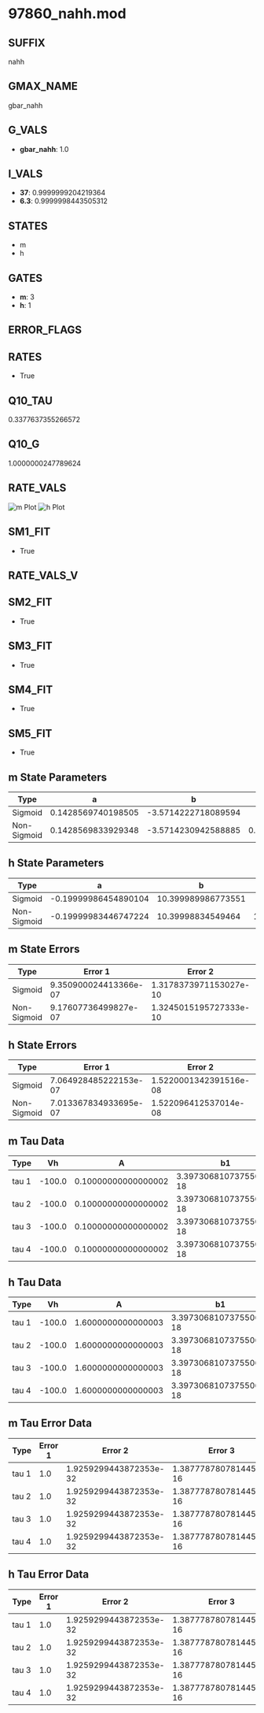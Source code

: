 # 97860_nahh.mod

## SUFFIX

nahh

## GMAX_NAME

gbar_nahh

## G_VALS

- **gbar_nahh**: 1.0

## I_VALS

- **37**: 0.9999999204219364
- **6.3**: 0.9999998443505312

## STATES

- m
- h

## GATES

- **m**: 3
- **h**: 1

## ERROR_FLAGS


## RATES

- True

## Q10_TAU

0.3377637355266572

## Q10_G

1.0000000247789624

## RATE_VALS

![m Plot](/Users/pbozelos/Dropbox/icg-Chai-Panos/supermodels/output_markdown_files/Na/97860_nahh.mod/images/m.png)
![h Plot](/Users/pbozelos/Dropbox/icg-Chai-Panos/supermodels/output_markdown_files/Na/97860_nahh.mod/images/h.png)

## SM1_FIT

- True

## RATE_VALS_V

## SM2_FIT

- True

## SM3_FIT

- True

## SM4_FIT

- True

## SM5_FIT

- True

## m State Parameters

| Type | a | b | c | d |
| --- | --- | --- | --- | --- |
| Sigmoid | 0.1428569740198505 | -3.5714222718089594 |
| Non-Sigmoid | 0.1428569833929348 | -3.5714230942588885 | 0.9999999651034819 | -8.11835886255847e-08 |

## h State Parameters

| Type | a | b | c | d |
| --- | --- | --- | --- | --- |
| Sigmoid | -0.19999986454890104 | 10.399989986773551 |
| Non-Sigmoid | -0.19999983446747224 | 10.39998834549464 | 1.0000000649568894 | -4.5286665280954174e-08 |

## m State Errors

| Type | Error 1 | Error 2 | Error 3 |
| --- | --- | --- | --- |
| Sigmoid | 9.350900024413366e-07 | 1.3178373971153027e-10 | 6.367205402731211e-07 |
| Non-Sigmoid | 9.17607736499827e-07 | 1.3245015195727333e-10 | 6.248165334006118e-07 |

## h State Errors

| Type | Error 1 | Error 2 | Error 3 |
| --- | --- | --- | --- |
| Sigmoid | 7.064928485222153e-07 | 1.5220001342391516e-08 | 5.708157662040222e-07 |
| Non-Sigmoid | 7.013367834933695e-07 | 1.522096412537014e-08 | 5.666498879276962e-07 |

## m Tau Data

| Type | Vh | A | b1 | b2 | c1 | c2 | d1 | d2 | e1 | e2 |
| --- | --- | --- | --- | --- | --- | --- | --- | --- | --- | --- |
| tau 1 | -100.0 | 0.10000000000000002 | 3.3973068107375506e-18 | 4.6972810357643015e-18 |
| tau 2 | -100.0 | 0.10000000000000002 | 3.3973068107375506e-18 | 0.0 | 4.6972810357643015e-18 | 0.0 |
| tau 3 | -100.0 | 0.10000000000000002 | 3.3973068107375506e-18 | 0.0 | 0.0 | 4.6972810357643015e-18 | 0.0 | 0.0 |
| tau 4 | -100.0 | 0.10000000000000002 | 3.3973068107375506e-18 | 0.0 | 0.0 | 0.0 | 4.6972810357643015e-18 | 0.0 | 0.0 | 0.0 |

## h Tau Data

| Type | Vh | A | b1 | b2 | c1 | c2 | d1 | d2 | e1 | e2 |
| --- | --- | --- | --- | --- | --- | --- | --- | --- | --- | --- |
| tau 1 | -100.0 | 1.6000000000000003 | 3.3973068107375506e-18 | 4.6972810357643015e-18 |
| tau 2 | -100.0 | 1.6000000000000003 | 3.3973068107375506e-18 | 0.0 | 4.6972810357643015e-18 | 0.0 |
| tau 3 | -100.0 | 1.6000000000000003 | 3.3973068107375506e-18 | 0.0 | 0.0 | 4.6972810357643015e-18 | 0.0 | 0.0 |
| tau 4 | -100.0 | 1.6000000000000003 | 3.3973068107375506e-18 | 0.0 | 0.0 | 0.0 | 4.6972810357643015e-18 | 0.0 | 0.0 | 0.0 |

## m Tau Error Data

| Type | Error 1 | Error 2 | Error 3 |
| --- | --- | --- | --- |
| tau 1 | 1.0 | 1.9259299443872353e-32 | 1.3877787807814454e-16 |
| tau 2 | 1.0 | 1.9259299443872353e-32 | 1.3877787807814454e-16 |
| tau 3 | 1.0 | 1.9259299443872353e-32 | 1.3877787807814454e-16 |
| tau 4 | 1.0 | 1.9259299443872353e-32 | 1.3877787807814454e-16 |

## h Tau Error Data

| Type | Error 1 | Error 2 | Error 3 |
| --- | --- | --- | --- |
| tau 1 | 1.0 | 1.9259299443872353e-32 | 1.3877787807814454e-16 |
| tau 2 | 1.0 | 1.9259299443872353e-32 | 1.3877787807814454e-16 |
| tau 3 | 1.0 | 1.9259299443872353e-32 | 1.3877787807814454e-16 |
| tau 4 | 1.0 | 1.9259299443872353e-32 | 1.3877787807814454e-16 |

